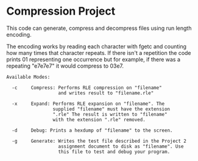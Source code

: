 # Compression Project
This code can generate, compress and decompress files using run length encoding.

The encoding works by reading each character with fgetc and counting how many times that character repeats. If there isn't a repetition the code prints 01 representing one occurrence but for example, if there was a repeating "e7e7e7" it would compress to 03e7.

```
Available Modes:

  -c     Compress: Performs RLE compression on "filename"
                   and writes result to "filename.rle"

  -x     Expand: Performs RLE expansion on "filename". The
                 supplied "filename" must have the extension
                 ".rle" The result is written to "filename"
                 with the extension ".rle" removed.

  -d     Debug: Prints a hexdump of "filename" to the screen.

  -g     Generate: Writes the test file described in the Project 2
                   assignment document to disk as "filename". Use
                   this file to test and debug your program.
                   
```           
